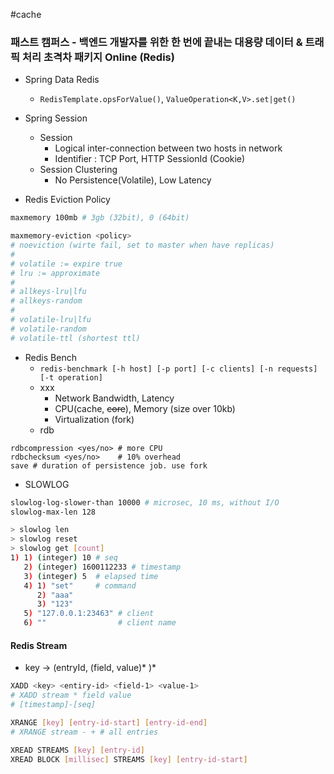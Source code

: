 #cache 

### 패스트 캠퍼스 - 백엔드 개발자를 위한 한 번에 끝내는 대용량 데이터 & 트래픽 처리 초격차 패키지 Online (Redis)

* Spring Data Redis
	* `RedisTemplate.opsForValue()`, `ValueOperation<K,V>.set|get()`

* Spring Session
	* Session
		* Logical inter-connection between two hosts in network
		* Identifier : TCP Port, HTTP SessionId (Cookie)
	* Session Clustering
		* No Persistence(Volatile), Low Latency

* Redis Eviction Policy
```bash
maxmemory 100mb # 3gb (32bit), 0 (64bit)

maxmemory-eviction <policy>
# noeviction (wirte fail, set to master when have replicas)
#
# volatile := expire true
# lru := approximate
#
# allkeys-lru|lfu
# allkeys-random
#
# volatile-lru|lfu
# volatile-random
# volatile-ttl (shortest ttl)
```

* Redis Bench
	* `redis-benchmark [-h host] [-p port] [-c clients] [-n requests] [-t operation]`
	* xxx
		* Network Bandwidth, Latency
		* CPU(cache, ~~core~~), Memory (size over 10kb)
		* Virtualization (fork)
	* rdb
```
rdbcompression <yes/no> # more CPU
rdbchecksum <yes/no>    # 10% overhead
save # duration of persistence job. use fork
```

* SLOWLOG
```bash
slowlog-log-slower-than 10000 # microsec, 10 ms, without I/O
slowlog-max-len 128
```

```bash
> slowlog len
> slowlog reset
> slowlog get [count]
1) 1) (integer) 10 # seq
   2) (integer) 1600112233 # timestamp
   3) (integer) 5  # elapsed time
   4) 1) "set"     # command
      2) "aaa"
      3) "123"
   5) "127.0.0.1:23463" # client
   6) ""                # client name
```

#### Redis Stream

* key -> (entryId, (field, value)* )*

```bash
XADD <key> <entiry-id> <field-1> <value-1>
# XADD stream * field value
# [timestamp]-[seq]

XRANGE [key] [entry-id-start] [entry-id-end]
# XRANGE stream - + # all entries

XREAD STREAMS [key] [entry-id]
XREAD BLOCK [millisec] STREAMS [key] [entry-id-start]
```